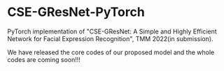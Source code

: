 # CSE-GResNet-PyTorch
PyTorch implementation of "CSE-GResNet: A Simple and Highly Efficient Network for Facial Expression Recognition", TMM 2022(in submission).

We have released the core codes of our proposed model and the whole codes are coming soon!!!
